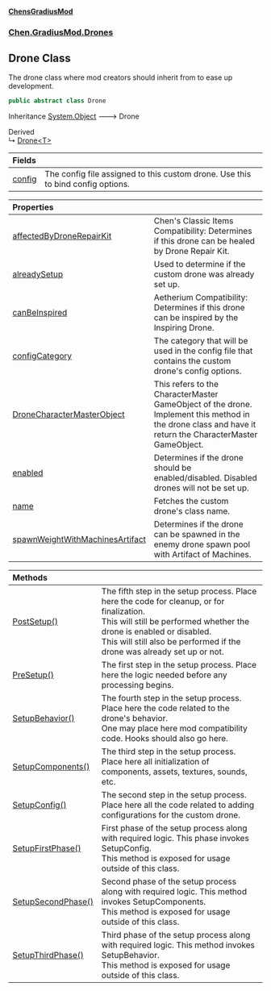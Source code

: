 #### [ChensGradiusMod](index 'index')
### [Chen.GradiusMod.Drones](Y_iPobZkdIiJ9feSuBjDaQ 'Chen.GradiusMod.Drones')
## Drone Class
The drone class where mod creators should inherit from to ease up development.  
```csharp
public abstract class Drone
```

Inheritance [System.Object](https://docs.microsoft.com/en-us/dotnet/api/System.Object 'System.Object') &#129106; Drone  

Derived  
&#8627; [Drone&lt;T&gt;](UWAul_yMUbN+3325jv26NQ 'Chen.GradiusMod.Drones.Drone&lt;T&gt;')  

| Fields | |
| :--- | :--- |
| [config](4Wedup2526hIGF2cJs8kUA 'Chen.GradiusMod.Drones.Drone.config') | The config file assigned to this custom drone. Use this to bind config options.<br/> |

| Properties | |
| :--- | :--- |
| [affectedByDroneRepairKit](LtK+HDvGfEOAosyKriPOxA 'Chen.GradiusMod.Drones.Drone.affectedByDroneRepairKit') | Chen's Classic Items Compatibility: Determines if this drone can be healed by Drone Repair Kit.<br/> |
| [alreadySetup](N9oYEvtp1qDnSIojdZai9Q 'Chen.GradiusMod.Drones.Drone.alreadySetup') | Used to determine if the custom drone was already set up.<br/> |
| [canBeInspired](LxERhX2G1JKf7yIDtI0HSg 'Chen.GradiusMod.Drones.Drone.canBeInspired') | Aetherium Compatibility: Determines if this drone can be inspired by the Inspiring Drone.<br/> |
| [configCategory](oCCPZRl2yRxO1ooRx17R8g 'Chen.GradiusMod.Drones.Drone.configCategory') | The category that will be used in the config file that contains the custom drone's config options.<br/> |
| [DroneCharacterMasterObject](A1tlRZLu0v_MEW2ubLUQRQ 'Chen.GradiusMod.Drones.Drone.DroneCharacterMasterObject') | This refers to the CharacterMaster GameObject of the drone.<br/>Implement this method in the drone class and have it return the CharacterMaster GameObject.<br/> |
| [enabled](xPmiKVc3dVangaNc4oESVw 'Chen.GradiusMod.Drones.Drone.enabled') | Determines if the drone should be enabled/disabled. Disabled drones will not be set up.<br/> |
| [name](g7Gy6uLkkvXY1NMU+razzw 'Chen.GradiusMod.Drones.Drone.name') | Fetches the custom drone's class name.<br/> |
| [spawnWeightWithMachinesArtifact](vLBa8EK1Y++L9uxr5rvwjw 'Chen.GradiusMod.Drones.Drone.spawnWeightWithMachinesArtifact') | Determines if the drone can be spawned in the enemy drone spawn pool with Artifact of Machines.<br/> |

| Methods | |
| :--- | :--- |
| [PostSetup()](KUFSuWDwAMIaslnupDsZ6A 'Chen.GradiusMod.Drones.Drone.PostSetup()') | The fifth step in the setup process. Place here the code for cleanup, or for finalization.<br/>This will still be performed whether the drone is enabled or disabled.<br/>This will still also be performed if the drone was already set up or not.<br/> |
| [PreSetup()](3zKKz0n2lFUXR+_amkFWnQ 'Chen.GradiusMod.Drones.Drone.PreSetup()') | The first step in the setup process. Place here the logic needed before any processing begins.<br/> |
| [SetupBehavior()](V5iY9ZIU3NkhftRxvU7CZw 'Chen.GradiusMod.Drones.Drone.SetupBehavior()') | The fourth step in the setup process. Place here the code related to the drone's behavior.<br/>One may place here mod compatibility code. Hooks should also go here.<br/> |
| [SetupComponents()](yhN8rCGbqdXblfim0mCg1w 'Chen.GradiusMod.Drones.Drone.SetupComponents()') | The third step in the setup process. Place here all initialization of components, assets, textures, sounds, etc.<br/> |
| [SetupConfig()](7ib30zyZZcXZBiDl7uyslg 'Chen.GradiusMod.Drones.Drone.SetupConfig()') | The second step in the setup process. Place here all the code related to adding configurations for the custom drone.<br/> |
| [SetupFirstPhase()](YiZhTbgkH2NOfoJMti_spg 'Chen.GradiusMod.Drones.Drone.SetupFirstPhase()') | First phase of the setup process along with required logic. This phase invokes SetupConfig.<br/>This method is exposed for usage outside of this class.<br/> |
| [SetupSecondPhase()](aUDSadqxuQxXUVi+QYZnZg 'Chen.GradiusMod.Drones.Drone.SetupSecondPhase()') | Second phase of the setup process along with required logic. This method invokes SetupComponents.<br/>This method is exposed for usage outside of this class.<br/> |
| [SetupThirdPhase()](I_gdruxMKT+FtcN6OrqEGQ 'Chen.GradiusMod.Drones.Drone.SetupThirdPhase()') | Third phase of the setup process along with required logic. This method invokes SetupBehavior.<br/>This method is exposed for usage outside of this class.<br/> |

